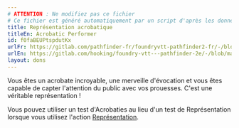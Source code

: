 ```yaml
---
# ATTENTION : Ne modifiez pas ce fichier
# Ce fichier est généré automatiquement par un script d'après les données du module Foundry VTT officiel et de sa traduction
title: Représentation acrobatique
titleEn: Acrobatic Performer
id: f0faBEUPtspdutKx
urlFr: https://gitlab.com/pathfinder-fr/foundryvtt-pathfinder2-fr/-/blob/master/data/feats/f0faBEUPtspdutKx.htm
urlEn: https://gitlab.com/hooking/foundry-vtt---pathfinder-2e/-/blob/master/packs/data/feats.db/acrobatic-performer.json
layout: dons
---
```

Vous êtes un acrobate incroyable, une merveille d'évocation et vous êtes capable de capter l'attention du public avec vos prouesses. C'est une véritable représentation !

Vous pouvez utiliser un test d'Acrobaties au lieu d'un test de Représentation lorsque vous utilisez l'action [Représentation](../actions/se-produire.html).
